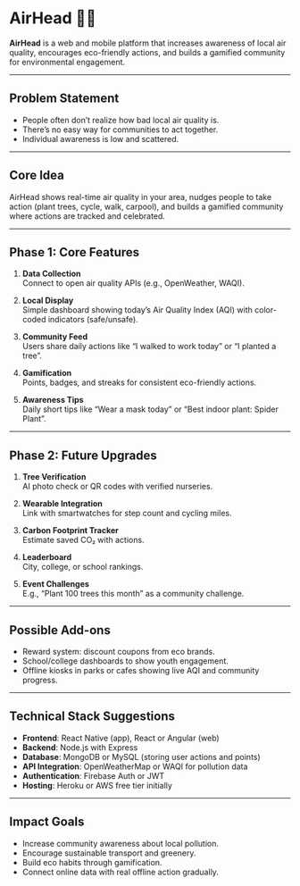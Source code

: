 # AirHead 🌿💨

**AirHead** is a web and mobile platform that increases awareness of local air quality, encourages eco-friendly actions, and builds a gamified community for environmental engagement.

---

## Problem Statement
- People often don’t realize how bad local air quality is.  
- There’s no easy way for communities to act together.  
- Individual awareness is low and scattered.

---

## Core Idea
AirHead shows real-time air quality in your area, nudges people to take action (plant trees, cycle, walk, carpool), and builds a gamified community where actions are tracked and celebrated.

---

## Phase 1: Core Features
1. **Data Collection**  
   Connect to open air quality APIs (e.g., OpenWeather, WAQI).  

2. **Local Display**  
   Simple dashboard showing today’s Air Quality Index (AQI) with color-coded indicators (safe/unsafe).  

3. **Community Feed**  
   Users share daily actions like “I walked to work today” or “I planted a tree”.  

4. **Gamification**  
   Points, badges, and streaks for consistent eco-friendly actions.  

5. **Awareness Tips**  
   Daily short tips like “Wear a mask today” or “Best indoor plant: Spider Plant”.

---

## Phase 2: Future Upgrades
1. **Tree Verification**  
   AI photo check or QR codes with verified nurseries.  

2. **Wearable Integration**  
   Link with smartwatches for step count and cycling miles.  

3. **Carbon Footprint Tracker**  
   Estimate saved CO₂ with actions.  

4. **Leaderboard**  
   City, college, or school rankings.  

5. **Event Challenges**  
   E.g., “Plant 100 trees this month” as a community challenge.

---

## Possible Add-ons
- Reward system: discount coupons from eco brands.  
- School/college dashboards to show youth engagement.  
- Offline kiosks in parks or cafes showing live AQI and community progress.

---

## Technical Stack Suggestions
- **Frontend**: React Native (app), React or Angular (web)  
- **Backend**: Node.js with Express  
- **Database**: MongoDB or MySQL (storing user actions and points)  
- **API Integration**: OpenWeatherMap or WAQI for pollution data  
- **Authentication**: Firebase Auth or JWT  
- **Hosting**: Heroku or AWS free tier initially

---

## Impact Goals
- Increase community awareness about local pollution.  
- Encourage sustainable transport and greenery.  
- Build eco habits through gamification.  
- Connect online data with real offline action gradually.


